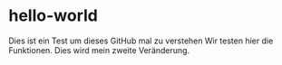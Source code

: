 # hello-world
Dies ist ein Test um dieses GitHub mal zu verstehen
Wir testen hier die Funktionen. Dies wird mein zweite Veränderung.
